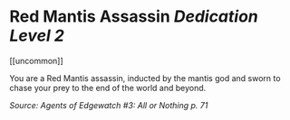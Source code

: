 
# Red Mantis Assassin *Dedication Level 2*  
[[uncommon]]  

You are a Red Mantis assassin, inducted by the mantis god and sworn to chase your prey to the end of the world and beyond.

*Source: Agents of Edgewatch #3: All or Nothing p. 71*